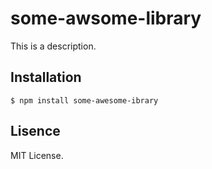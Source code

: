 # some-awsome-library

This is a description.

## Installation

```
$ npm install some-awesome-ibrary
```

## Lisence

MIT License.

